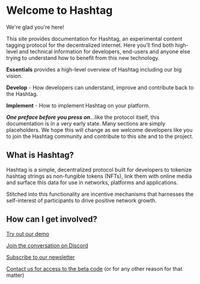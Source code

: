 # Welcome to Hashtag

We're glad you're here!

This site provides documentation for Hashtag, an experimental content tagging
protocol for the decentralized internet. Here you’ll find both high-level and
technical information for developers, end-users and anyone else trying to
understand how to benefit from this new technology.

**Essentials** provides a high-level overview of Hashtag including our big
vision.

**Develop** - How developers can understand, improve and contribute back to the
Hashtag.

**Implement** - How to implement Hashtag on your platform.

_**One preface before you press on**_...like the protocol itself, this
documentation is in a very early state. Many sections are simply placeholders.
We hope this will change as we welcome developers like you to join the Hashtag
community and contribute to this site and to the project.

## What is Hashtag?

Hashtag is a simple, decentralized protocol built for developers to tokenize
hashtag strings as non-fungible tokens (NFTs), link them with online media and
surface this data for use in networks, platforms and applications.

Stitched into this functionality are incentive mechanisms that
harnesses the self-interest of participants to drive positive network growth.

## How can I get involved?

[Try out our demo](https://app.hashtag-protocol.org)

[Join the conversation on Discord](https://discord.gg/rRXa8QG435)

[Subscribe to our newsletter](https://hashtagprotocol.substack.com)

[Contact us for access to the beta code](https://www.hashtag-protocol.org/build)
(or for any other reason for that matter)
